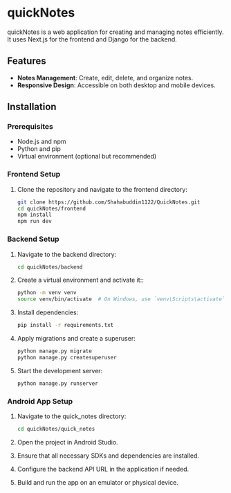 # quickNotes

quickNotes is a web application for creating and managing notes efficiently. It uses Next.js for the frontend and Django for the backend.

## Features

- **Notes Management**: Create, edit, delete, and organize notes.
- **Responsive Design**: Accessible on both desktop and mobile devices.

## Installation

### Prerequisites

- Node.js and npm
- Python and pip
- Virtual environment (optional but recommended)

### Frontend Setup

1. Clone the repository and navigate to the frontend directory:

   ```bash
   git clone https://github.com/Shahabuddin1122/QuickNotes.git
   cd quickNotes/frontend
   npm install
   npm run dev

### Backend Setup

1. Navigate to the backend directory:

   ```bash
   cd quickNotes/backend

2. Create a virtual environment and activate it::

   ```bash
   python -m venv venv
   source venv/bin/activate  # On Windows, use `venv\Scripts\activate`

3. Install dependencies:

    ```bash
   pip install -r requirements.txt

4. Apply migrations and create a superuser:

    ```bash
   python manage.py migrate
   python manage.py createsuperuser

5. Start the development server:

    ```bash
    python manage.py runserver

### Android App Setup

1. Navigate to the quick_notes directory:

   ```bash
   cd quickNotes/quick_notes

2. Open the project in Android Studio.

3. Ensure that all necessary SDKs and dependencies are installed.

4. Configure the backend API URL in the application if needed.

5. Build and run the app on an emulator or physical device.

